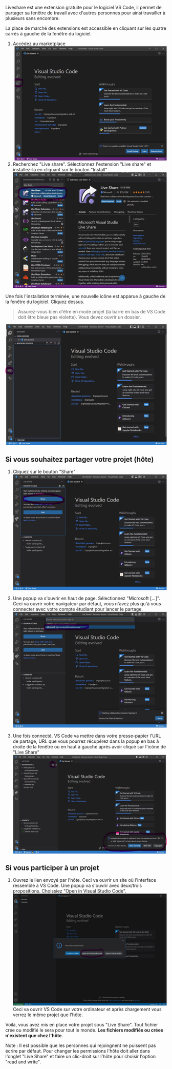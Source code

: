 Liveshare est une extension gratuite pour le logiciel VS Code, il permet de partager sa fenêtre de travail avec d'autres personnes pour ainsi travailler à plusieurs sans encombre.

La place de marché des extensions est accessible en cliquant sur les quatre carrés à gauche de la fenêtre du logiciel. 

1. Accédez au marketplace
![](captures-ecran/php-ext-1.png)
2. Recherchez "Live share". Sélectionnez l'extension "Live share" et installez-la en cliquant sur le bouton "Install"
![](captures-ecran/live-share-ext-2.jpg)

Une fois l'installation terminée, une nouvelle icône est apparue à gauche de la fenêtre du logiciel. Cliquez dessus.

> Assurez-vous bien d'être en mode projet (la barre en bas de VS Code doit être bleue pas violette). Vous devez ouvrir un dossier.

![](captures-ecran/live-share-ext-3.jpg)

## Si vous souhaitez partager votre projet (hôte)

1. Cliquez sur le bouton "Share"
![](captures-ecran/live-share-ext-4-hote.jpg)

2. Une popup va s'ouvrir en haut de page. Sélectionnez "Microsoft [...]". Ceci va ouvrir votre navigateur par défaut, vous n'avez plus qu'à vous connecter avec votre compte étudiant pour lancer le partage.
![](captures-ecran/live-share-ext-5-hote.jpg)

3. Une fois connecté. VS Code va mettre dans votre presse-papier l'URL de partage, URL que vous pourrez récupérez dans la popup en bas à droite de la fenêtre ou en haut à gauche après avoir cliqué sur l'icône de "Live Share"
![](captures-ecran/live-share-ext-6-hote.jpg)

## Si vous participer à un projet

1. Ouvrez le lien envoyé par l'hôte. Ceci va ouvrir un site où l'interface ressemble à VS Code. Une popup va s'ouvrir avec deux/trois propositions. Choissiez "Open in Visual Studio Code".
![](captures-ecran/live-share-ext-4-participant.jpg)
Ceci va ouvrir VS Code sur votre ordinateur et après chargement vous verrez le même projet que l'hôte. 


Voilà, vous avez mis en place votre projet sous "Live Share". Tout fichier crée ou modifié le sera pour tout le monde. **Les fichiers modifiés ou crées n'existent que chez l'hôte**.

Note : Il est possible que les personnes qui rejoingnent ne puissent pas écrire par défaut. Pour changer les permissions l'hôte doit aller dans l'onglet "Live Share" et faire un clic-droit sur l'hôte pour choisir l'option "read and write".